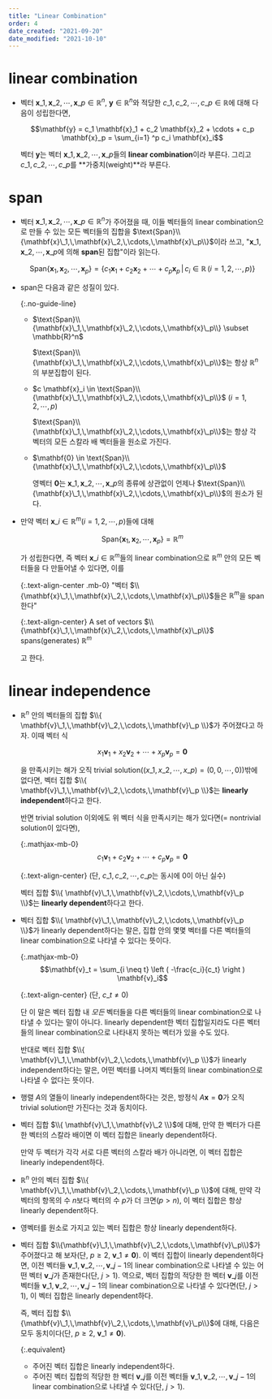 ```yaml
---
title: "Linear Combination"
order: 4
date_created: "2021-09-20"
date_modified: "2021-10-10"
---
```


# linear combination

<ul class="no-guide-line">

<li><div markdown="block">

벡터 $\mathbf{x}\_1,\,\mathbf{x}\_2,\,\cdots,\,\mathbf{x}\_p \in \mathbb{R}^n$, $\mathbf{y} \in \mathbb{R}^n$와 적당한 $c\_1,\,c\_2,\,\cdots,\,c\_p \in \mathbb{R}$에 대해 다음이 성립한다면,

$$\mathbf{y} = c_1 \mathbf{x}_1 + c_2 \mathbf{x}_2 + \cdots + c_p \mathbf{x}_p = \sum_{i=1} ^p c_i \mathbf{x}_i$$

벡터 $\mathbf{y}$는 벡터 $\mathbf{x}\_1,\,\mathbf{x}\_2,\,\cdots,\,\mathbf{x}\_p$들의 **linear combination**이라 부른다. 그리고 $c\_1,\,c\_2,\,\cdots,\,c\_p$를 **가중치(weight)**라 부른다.

</div></li>

</ul>

# span

<ul class="no-guide-line">

<li><div markdown="block">

벡터 $\mathbf{x}\_1,\,\mathbf{x}\_2,\,\cdots,\,\mathbf{x}\_p \in \mathbb{R}^n$가 주어졌을 때, 이들 벡터들의 linear combination으로 만들 수 있는 모든 벡터들의 집합을 $\text{Span}\\{\mathbf{x}\_1,\,\mathbf{x}\_2,\,\cdots,\,\mathbf{x}\_p\\}$이라 쓰고, "$\mathbf{x}\_1,\,\mathbf{x}\_2,\,\cdots,\,\mathbf{x}\_p$에 의해 **span**된 집합"이라 읽는다.

$$\text{Span}\{\mathbf{x}_1,\,\mathbf{x}_2,\,\cdots,\,\mathbf{x}_p\} = \{c_1 \mathbf{x}_1 + c_2 \mathbf{x}_2 + \cdots + c_p \mathbf{x}_p \,|\, c_i \in \mathbb{R}\,(i = 1,\,2,\,\cdots,\,p)\}$$

</div></li>

<li><div markdown="block">

span은 다음과 같은 성질이 있다.

{:.no-guide-line}
- $\text{Span}\\{\mathbf{x}\_1,\,\mathbf{x}\_2,\,\cdots,\,\mathbf{x}\_p\\} \subset \mathbb{R}^n$

  $\text{Span}\\{\mathbf{x}\_1,\,\mathbf{x}\_2,\,\cdots,\,\mathbf{x}\_p\\}$는 항상 $\mathbb{R}^n$의 부분집합이 된다.

- $c \mathbf{x}_i \in \text{Span}\\{\mathbf{x}\_1,\,\mathbf{x}\_2,\,\cdots,\,\mathbf{x}\_p\\}$ ($i = 1,\,2,\,\cdots,\,p$)

  $\text{Span}\\{\mathbf{x}\_1,\,\mathbf{x}\_2,\,\cdots,\,\mathbf{x}\_p\\}$는 항상 각 벡터의 모든 스칼라 배 벡터들을 원소로 가진다.

- $\mathbf{0} \in \text{Span}\\{\mathbf{x}\_1,\,\mathbf{x}\_2,\,\cdots,\,\mathbf{x}\_p\\}$

  영벡터 $\mathbf{0}$는 $\mathbf{x}\_1,\,\mathbf{x}\_2,\,\cdots,\,\mathbf{x}\_p$의 종류에 상관없이 언제나 $\text{Span}\\{\mathbf{x}\_1,\,\mathbf{x}\_2,\,\cdots,\,\mathbf{x}\_p\\}$의 원소가 된다.

</div></li>

<li><div markdown="block">

만약 벡터 $\mathbf{x}\_i \in \mathbb{R}^m$($i = 1,\,2,\,\cdots,\,p$)들에 대해

$$\text{Span}\{\mathbf{x}_1,\,\mathbf{x}_2,\,\cdots,\,\mathbf{x}_p\} = \mathbb{R}^m$$

가 성립한다면, 즉 벡터 $\mathbf{x}\_i \in \mathbb{R}^m$들의 linear combination으로 $\mathbb{R}^m$ 안의 모든 벡터들을 다 만들어낼 수 있다면, 이를

{:.text-align-center .mb-0}
"벡터 $\\{\mathbf{x}\_1,\,\mathbf{x}\_2,\,\cdots,\,\mathbf{x}\_p\\}$들은 $\mathbb{R}^m$을 span한다"

{:.text-align-center}
A set of vectors $\\{\mathbf{x}\_1,\,\mathbf{x}\_2,\,\cdots,\,\mathbf{x}\_p\\}$ spans(generates) $\mathbb{R}^m$

고 한다.

</div></li>

</ul>

# linear independence

<ul class="no-guide-line">

<li><div markdown="block">

$\mathbb{R}^n$ 안의 벡터들의 집합 $\\{ \mathbf{v}\_1,\,\mathbf{v}\_2,\,\cdots,\,\mathbf{v}\_p \\}$가 주어졌다고 하자. 이때 벡터 식

$$x_1 \mathbf{v}_1 + x_2 \mathbf{v}_2 + \cdots + x_p \mathbf{v}_p = \mathbf{0}$$

을 만족시키는 해가 오직 trivial solution($(x\_1,\,x\_2,\,\cdots,\,x\_p) = (0,\,0,\,\cdots,\,0)$)밖에 없다면, 벡터 집합 $\\{ \mathbf{v}\_1,\,\mathbf{v}\_2,\,\cdots,\,\mathbf{v}\_p \\}$는 **linearly independent**하다고 한다.

반면 trivial solution 이외에도 위 벡터 식을 만족시키는 해가 있다면(= nontrivial solution이 있다면),

{:.mathjax-mb-0}
$$c_1 \mathbf{v}_1 + c_2 \mathbf{v}_2 + \cdots + c_p \mathbf{v}_p = \mathbf{0}$$

{:.text-align-center}
(단, $c\_1,\,c\_2,\,\cdots,\,c\_p$는 동시에 0이 아닌 실수)

벡터 집합 $\\{ \mathbf{v}\_1,\,\mathbf{v}\_2,\,\cdots,\,\mathbf{v}\_p \\}$는 **linearly dependent**하다고 한다.

</div></li>

<li><div markdown="block">

벡터 집합 $\\{ \mathbf{v}\_1,\,\mathbf{v}\_2,\,\cdots,\,\mathbf{v}\_p \\}$가 linearly dependent하다는 말은, 집합 안의 몇몇 벡터를 다른 벡터들의 linear combination으로 나타낼 수 있다는 뜻이다.

{:.mathjax-mb-0}
$$\mathbf{v}_t = \sum_{i \neq t} \left ( -\frac{c_i}{c_t} \right ) \mathbf{v}_i$$

{:.text-align-center}
(단, $c\_t \neq 0$)

단 이 말은 벡터 집합 내 *모든* 벡터들을 다른 벡터들의 linear combination으로 나타낼 수 있다는 말이 아니다. linearly dependent한 벡터 집합일지라도 다른 벡터들의 linear combination으로 나타내지 못하는 벡터가 있을 수도 있다.

반대로 벡터 집합 $\\{ \mathbf{v}\_1,\,\mathbf{v}\_2,\,\cdots,\,\mathbf{v}\_p \\}$가 linearly independent하다는 말은, 어떤 벡터를 나머지 벡터들의 linear combination으로 나타낼 수 없다는 뜻이다.

</div></li>

<li><div markdown="block">

행렬 $A$의 열들이 linearly independent하다는 것은, 방정식 $A\mathbf{x} = \mathbf{0}$가 오직 trivial solution만 가진다는 것과 동치이다.

</div></li>

<li><div markdown="block">

벡터 집합 $\\{ \mathbf{v}\_1,\,\mathbf{v}\_2 \\}$에 대해, 만약 한 벡터가 다른 한 벡터의 스칼라 배이면 이 벡터 집합은 linearly dependent하다.

만약 두 벡터가 각각 서로 다른 벡터의 스칼라 배가 아니라면, 이 벡터 집합은 linearly independent하다.

</div></li>

<li><div markdown="block">

$\mathbb{R}^n$ 안의 벡터 집합 $\\{ \mathbf{v}\_1,\,\mathbf{v}\_2,\,\cdots,\,\mathbf{v}\_p \\}$에 대해, 만약 각 벡터의 항목의 수 $n$보다 벡터의 수 $p$가 더 크면($p > n$), 이 벡터 집합은 항상 linearly dependent하다.

</div></li>

<li><div markdown="block">

영벡터를 원소로 가지고 있는 벡터 집합은 항상 linearly dependent하다.

</div></li>

<li><div markdown="block">

벡터 집합 $\\{\mathbf{v}\_1,\,\mathbf{v}\_2,\,\cdots,\,\mathbf{v}\_p\\}$가 주어졌다고 해 보자(단, $p \ge 2$, $\mathbf{v}\_1 \neq \mathbf{0}$). 이 벡터 집합이 linearly dependent하다면, 이전 벡터들 $\mathbf{v}\_1,\,\mathbf{v}\_2,\,\cdots,\,\mathbf{v}\_{j-1}$의 linear combination으로 나타낼 수 있는 어떤 벡터 $\mathbf{v}\_j$가 존재한다(단, $j>1$). 역으로, 벡터 집합의 적당한 한 벡터 $\mathbf{v}\_j$를 이전 벡터들 $\mathbf{v}\_1,\,\mathbf{v}\_2,\,\cdots,\,\mathbf{v}\_{j-1}$의 linear combination으로 나타낼 수 있다면(단, $j>1$), 이 벡터 집합은 linearly dependent하다.

즉, 벡터 집합 $\\{\mathbf{v}\_1,\,\mathbf{v}\_2,\,\cdots,\,\mathbf{v}\_p\\}$에 대해, 다음은 모두 동치이다(단, $p \ge 2$, $\mathbf{v}\_1 \neq \mathbf{0}$).

{:.equivalent}
- 주어진 벡터 집합은 linearly independent하다.
- 주어진 벡터 집합의 적당한 한 벡터 $\mathbf{v}\_j$를 이전 벡터들 $\mathbf{v}\_1,\,\mathbf{v}\_2,\,\cdots,\,\mathbf{v}\_{j-1}$의 linear combination으로 나타낼 수 있다(단, $j>1$).

</div></li>

</ul>
